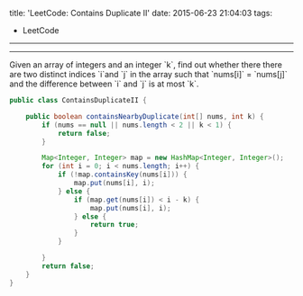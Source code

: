 title: 'LeetCode: Contains Duplicate II'
date: 2015-06-23 21:04:03
tags:
 - LeetCode
---
<hr/>   
Given an array of integers and an integer `k`, find out whether there there are two distinct indices `i`and `j` in the array such that `nums[i]` = `nums[j]` and the difference between `i` and `j` is at most `k`.

```java
public class ContainsDuplicateII {

	public boolean containsNearbyDuplicate(int[] nums, int k) {
		if (nums == null || nums.length < 2 || k < 1) {
			return false;
		}

		Map<Integer, Integer> map = new HashMap<Integer, Integer>();
		for (int i = 0; i < nums.length; i++) {
			if (!map.containsKey(nums[i])) {
				map.put(nums[i], i);
			} else {
				if (map.get(nums[i]) < i - k) {
					map.put(nums[i], i);
				} else {
					return true;
				}
			}

		}
		return false;
	}
}
```